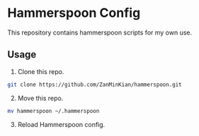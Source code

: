 # Hammerspoon Config

This repository contains hammerspoon scripts for my own use.

## Usage

1. Clone this repo.

```bash
git clone https://github.com/ZanMinKian/hammerspoon.git
```

2. Move this repo.

```bash
mv hammerspoon ~/.hammerspoon
```

3. Reload Hammerspoon config.
